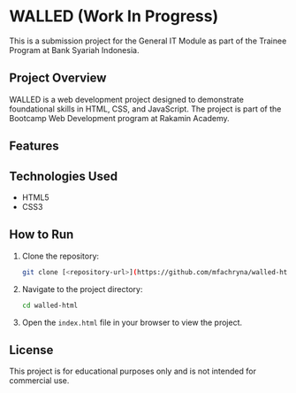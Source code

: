 # WALLED (Work In Progress)

This is a submission project for the General IT Module as part of the Trainee Program at Bank Syariah Indonesia.

## Project Overview

WALLED is a web development project designed to demonstrate foundational skills in HTML, CSS, and JavaScript. The project is part of the Bootcamp Web Development program at Rakamin Academy.

## Features



## Technologies Used

- HTML5
- CSS3

## How to Run

1. Clone the repository:
   ```bash
   git clone [<repository-url>](https://github.com/mfachryna/walled-html)
   ```
2. Navigate to the project directory:
   ```bash
   cd walled-html
   ```
3. Open the `index.html` file in your browser to view the project.

## License

This project is for educational purposes only and is not intended for commercial use.